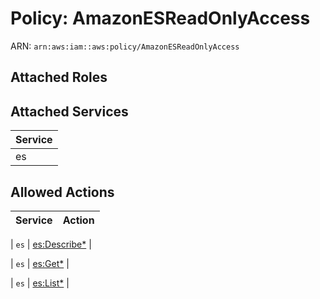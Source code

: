 # Policy: AmazonESReadOnlyAccess

ARN: `arn:aws:iam::aws:policy/AmazonESReadOnlyAccess`

## Attached Roles

## Attached Services

| Service |
|---------|
| es |

## Allowed Actions

| Service | Action |
|:-------:|--------|

| `es` | [es:Describe*](../actions.md#es:describeall) |

| `es` | [es:Get*](../actions.md#es:getall) |

| `es` | [es:List*](../actions.md#es:listall) |
